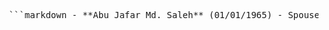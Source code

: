 <pre> ```markdown - **Abu Jafar Md. Saleh** (01/01/1965) - Spouse: Khadeja Begum (01/01/1975) - Children: - **Khaleda Nahar Bristy** (01/01/1990) - Husband: Belal Hosen - Children: - Shila (01/01/2011) - Shoily (01/01/2014) - Takrim (01/01/2018) - Nowrin (01/01/2021) - **Md Abu Bakar Siddiq Sayem** (01/01/1994) - Wife: Maharunnessa Liza (01/01/2004) - **Md Abu Ayub Shakib** (01/01/1997) - **Ainunnahar Dolon** (01/01/2000) - Husband: Monzur Rahman - Children: - Akil (01/01/2016) - Mabruka (01/01/2020) - Mahzuba (01/01/2023) - **Fahim Montasir Shihab** (01/01/2003) - **Shahim Motasim Saif** (01/01/2008) ``` </pre>